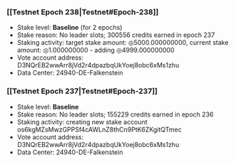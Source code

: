### [[Testnet Epoch 238|Testnet#Epoch-238]]
* Stake level: **Baseline** (for 2 epochs)
* Stake reason: No leader slots; 300556 credits earned in epoch 237
* Staking activity: target stake amount: ◎5000.000000000, current stake amount: ◎1.000000000 - adding ◎4999.000000000
* Vote account address: D3NQrEB2wwArr8jVd2r4dpazbqUkYoej8obc6xMs1zhu
* Data Center: 24940-DE-Falkenstein
### [[Testnet Epoch 237|Testnet#Epoch-237]]
* Stake level: **Baseline**
* Stake reason: No leader slots; 155229 credits earned in epoch 236
* Staking activity: creating new stake account os6kgMZsMwzGPPSf4cAWLnZ8thCn9PtK6ZKgitQTmec
* Vote account address: D3NQrEB2wwArr8jVd2r4dpazbqUkYoej8obc6xMs1zhu
* Data Center: 24940-DE-Falkenstein